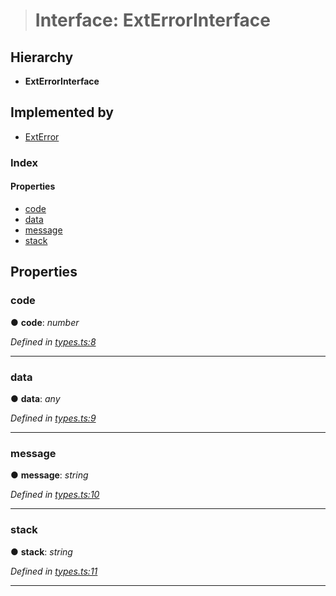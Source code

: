 > # Interface: ExtErrorInterface

## Hierarchy

* **ExtErrorInterface**

## Implemented by

* [ExtError](../classes/_ext_error_.exterror.md)

### Index

#### Properties

* [code](_types_.exterrorinterface.md#code)
* [data](_types_.exterrorinterface.md#data)
* [message](_types_.exterrorinterface.md#message)
* [stack](_types_.exterrorinterface.md#stack)

## Properties

###  code

● **code**: *number*

*Defined in [types.ts:8](url)*

___

###  data

● **data**: *any*

*Defined in [types.ts:9](url)*

___

###  message

● **message**: *string*

*Defined in [types.ts:10](url)*

___

###  stack

● **stack**: *string*

*Defined in [types.ts:11](url)*

___